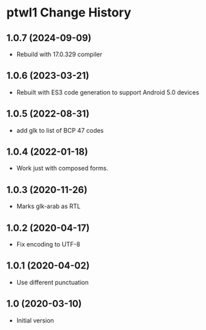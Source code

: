 ptwl1 Change History
====================

1.0.7 (2024-09-09)
----------------
* Rebuild with 17.0.329 compiler

1.0.6 (2023-03-21)
----------------
* Rebuilt with ES3 code generation to support Android 5.0 devices

1.0.5 (2022-08-31)
------------------
* add glk to list of BCP 47 codes

1.0.4 (2022-01-18)
------------------
* Work just with composed forms.

1.0.3 (2020-11-26)
------------------
* Marks glk-arab as RTL

1.0.2 (2020-04-17)
------------------
* Fix encoding to UTF-8

1.0.1 (2020-04-02)
------------------
* Use different punctuation

1.0 (2020-03-10)
----------------
* Initial version
